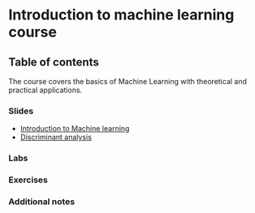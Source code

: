 # Introduction to machine learning course
## Table of contents

The course covers the basics of Machine Learning with theoretical and practical applications.

### Slides

- [Introduction to Machine learning](https://github.com/sylvainlc/22-ISUP-MachineLearning/tree/main/1-Introduction/Lecture/intro.pdf)
- [Discriminant analysis](https://github.com/sylvainlc/22-ISUP-MachineLearning/tree/main/2-DiscriminantAnalysis/Lecture/LDA.pdf)


### Labs



### Exercises


### Additional notes
